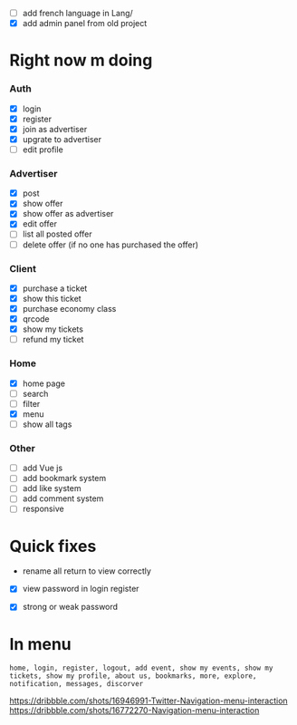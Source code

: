 - [ ] add french language in Lang/
- [x] add admin panel from old project 

# Right now m doing


### Auth
- [x] login
- [x] register
- [x] join as advertiser
- [x] upgrate to advertiser
- [ ] edit profile

### Advertiser
- [x] post
- [x] show offer
- [x] show offer as advertiser
- [x] edit offer
- [ ] list all posted offer
- [ ] delete offer (if no one has purchased the offer)

### Client
- [x] purchase a ticket
- [x] show this ticket
- [x] purchase economy class 
- [x] qrcode
- [x] show my tickets
- [ ] refund my ticket

### Home
- [x] home page
- [ ] search
- [ ] filter
- [x] menu
- [ ] show all tags

### Other
- [ ] add Vue js
- [ ] add bookmark system
- [ ] add like system
- [ ] add comment system
- [ ] responsive

# Quick fixes
- rename all return to view correctly
- [x] view password in login register
- [x] strong or weak password


# In menu
    home, login, register, logout, add event, show my events, show my tickets, show my profile, about us, bookmarks, more, explore, notification, messages, discorver
https://dribbble.com/shots/16946991-Twitter-Navigation-menu-interaction
https://dribbble.com/shots/16772270-Navigation-menu-interaction